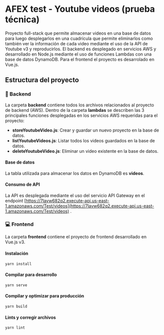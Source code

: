 # AFEX test - Youtube videos (prueba técnica)
Proyecto full-stack que permite almacenar videos en una base de datos para luego desplegarlos en una cuadrícula que permite eliminarlos como también ver la información de cada video mediante el uso de la API de Youtube v3 y reproducirlos.
El backend es desplegado en servicios AWS y desarrollado en Node.js mediante el uso de funciones Lambdas con una base de datos DynamoDB.
Para el frontend el proyecto es desarrolado en Vue.js.

## Estructura del proyecto

### 💾 Backend
La carpeta **backend** contiene todos los archivos relacionados al proyecto de backend (AWS). Dentro de la carpeta **lambdas** se describen las 3 principales funciones desplegadas en los servicios AWS requeridas para el proyecto:

  - **storeYoutubeVideo.js**: Crear y guardar un nuevo proyecto en la base de datos.
  - **listYoutubeVideos.js**: Listar todos los videos guardados en la base de datos.
  - **deleteYoutubeVideo.js**: Eliminar un video existente en la base de datos.

#### Base de datos
La tabla utilizada para almacenar los datos en DynamoDB es **videos**.

#### Consumo de API
La API es desplegada mediante el uso del servicio API Gateway en el endpoint [https://7lavw682q2.execute-api.us-east-1.amazonaws.com/Test/videos](https://7lavw682q2.execute-api.us-east-1.amazonaws.com/Test/videos) .


### 💻 Frontend
La carpeta **frontend** contiene el proyecto de frontend desarrollado en Vue.js v3.

#### Instalación
```
yarn install
```

#### Compilar para desarrollo
```
yarn serve
```

#### Compilar y optimizar para producción
```
yarn build
```

#### Lints y corregir archivos
```
yarn lint
```